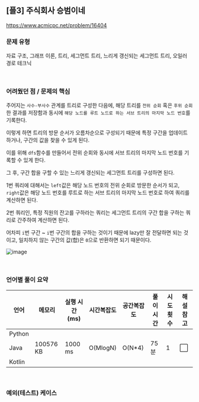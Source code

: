 ## [플3] 주식회사 승범이네

https://www.acmicpc.net/problem/16404

### 문제 유형

자료 구조, 그래프 이론, 트리, 세그먼트 트리, 느리게 갱신되는 세그먼트 트리, 오일러 경로 테크닉

<br>

### 어려웠던 점 / 문제의 핵심

주어지는 `사수-부사수` 관계를 트리로 구성한 다음에, 해당 트리를 `전위 순회` 혹은 `후위 순회`한 결과를 저장함과 동시에 `해당 노드를 루트 노드로 하는 서브 트리의 마지막 노드 번호`를 기록한다.

이렇게 하면 트리의 방문 순서가 오름차순으로 구성되기 때문에 특정 구간을 업데이트 하거나, 구간의 값을 찾을 수 있게 된다.

이를 위해 `dfs`함수를 만들어서 전위 순회와 동시에 서브 트리의 마지막 노드 번호를 기록할 수 있게 한다.

그 후, 구간 합을 구할 수 있는 느리게 갱신되는 세그먼트 트리를 구성하면 된다.

1번 쿼리에 대해서는 `left`값은 해당 노드 번호의 전위 순회로 방문한 순서가 되고, `right`값은 해당 노드 번호를 루트로 하는 서브 트리의 마지막 노드 번호로 하여 쿼리를 계산하면 된다.

2번 쿼리인, 특정 직원의 잔고를 구하라는 쿼리는 세그먼트 트리의 구간 합을 구하는 쿼리로 간주하여 계산하면 된다.

어차피 `i`번 구간 ~ `i`번 구간의 합을 구하는 것이기 때문에 lazy만 잘 전달하면 되는 것이고, 일치하지 않는 구간의 값(합)은 `0`으로 반환하면 되기 때문이다.

![image](https://user-images.githubusercontent.com/93081720/236658975-a6cfb9f8-5b2f-406e-b7b2-e13f3cc38142.png)

<br>

### 언어별 풀이 요약

| 언어   | 메모리    | 실행 시간(ms) | 시간복잡도 | 공간복잡도 | 풀이 시간 | 시도 횟수 | 해설 참고            |
| ------ | --------- | ------------- | ---------- | ---------- | --------- | --------- | -------------------- |
| Python |           |               |            |            |           |           |                      |
| Java   | 100576 KB | 1000 ms       | O(MlogN)   | O(N*4)     | 75분      | 1         | :white_large_square: |
| Kotlin |           |               |            |            |           |           |                      |

<br>

### 예외(테스트) 케이스

```
```

